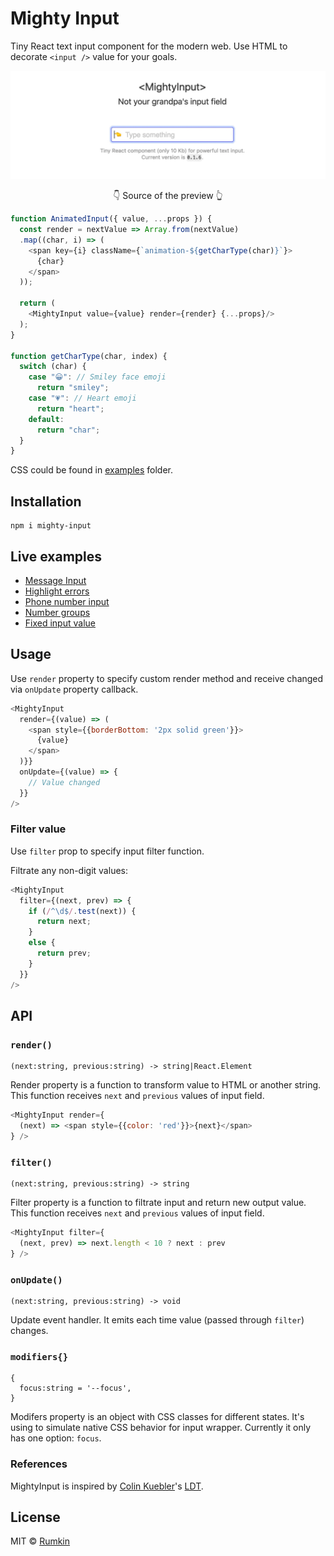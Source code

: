 # Mighty Input

Tiny React text input component for the modern web. Use HTML to decorate
`<input />` value for your goals.

<p align="center">
  <img width="720" alt="Mighty input example GIF" src="https://raw.githubusercontent.com/rumkin/mighty-input/HEAD/docs/mighty-input.gif" />
</p>

<p align="center">
  👇 Source of the preview 👆
</p>

```javascript
function AnimatedInput({ value, ...props }) {
  const render = nextValue => Array.from(nextValue)
  .map((char, i) => (
    <span key={i} className={`animation-${getCharType(char)}`}>
      {char}
    </span>
  ));

  return (
    <MightyInput value={value} render={render} {...props}/>
  );
}

function getCharType(char, index) {
  switch (char) {
    case "😀": // Smiley face emoji
      return "smiley";
    case "💗": // Heart emoji
      return "heart";
    default:
      return "char";
  }
}
```

CSS could be found in [examples](examples) folder.

## Installation

```shell
npm i mighty-input
```

## Live examples

* [Message Input](https://mighty-input.now.sh/#message-input)
* [Highlight errors](https://mighty-input.now.sh/#highlight-errors)
* [Phone number input](https://mighty-input.now.sh/#phone-number)
* [Number groups](https://mighty-input.now.sh/#number-groups)
* [Fixed input value](https://mighty-input.now.sh/#fixed-input-value)

## Usage

Use `render` property to specify custom render method and receive changed via `onUpdate` property callback.
```js
<MightyInput
  render={(value) => (
    <span style={{borderBottom: '2px solid green'}}>
      {value}
    </span>
  )}}
  onUpdate={(value) => {
    // Value changed
  }}
/>
```

### Filter value

Use `filter` prop to specify input filter function.

Filtrate any non-digit values:
```js
<MightyInput
  filter={(next, prev) => {
    if (/^\d$/.test(next)) {
      return next;
    }
    else {
      return prev;
    }
  }}
/>
```

## API

### `render()`
```
(next:string, previous:string) -> string|React.Element
```

Render property is a function to transform value to HTML or another string. This function receives `next` and `previous` values of input field.

```javascript
<MightyInput render={
  (next) => <span style={{color: 'red'}}>{next}</span>
} />
```

### `filter()`
```
(next:string, previous:string) -> string
```

Filter property is a function to filtrate input and return new output value. This function receives `next` and `previous` values of input field.

```javascript
<MightyInput filter={
  (next, prev) => next.length < 10 ? next : prev
} />
```

### `onUpdate()`
```
(next:string, previous:string) -> void
```
Update event handler. It emits each time value (passed through `filter`) changes.

### `modifiers{}`
```
{
  focus:string = '--focus',
}
```

Modifers property is an object with CSS classes for different states. It's using to simulate native CSS behavior for input wrapper. Currently it only has one option: `focus`.

### References

MightyInput is inspired by [Colin Kuebler](https://github.com/kueblc)'s [LDT](https://github.com/kueblc/LDT).

## License

MIT © [Rumkin](https://rumk.in)
